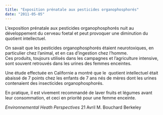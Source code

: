 ```yaml
---
title: "Exposition prénatale aux pesticides organophosphorés"
date: "2011-05-05"
---
```


L’exposition prénatale aux pesticides organophosphorés nuit au développement du cerveau foetal et peut provoquer une diminution du quotient intellectuel.

On savait que les pesticides organophosphorés étaient neurotoxiques, en particulier chez l’animal, et en cas d’ingestion chez l’homme.  
Ces produits, toujours utilisés dans les campagnes et l’agriculture intensive, sont souvent retrouvés dans les urines des femmes enceintes.

Une étude effectuée en Californie a montré que le  quotient intellectuel était abaissé de 7 points chez les enfants de 7 ans nés de mères dont les urines contenaient des insecticides organophosphorés.

En pratique, il est vivement recommandé de laver fruits et légumes avant leur consommation, et ceci en priorité pour une femme enceinte.

*Environnemental Heath Perspectives* 21 Avril M. Bouchard Berkeley
